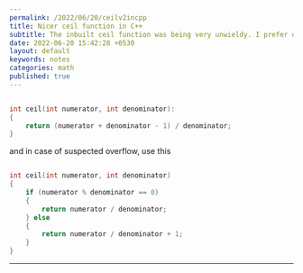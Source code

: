 ```yaml
---
permalink: /2022/06/20/ceilv2incpp
title: Nicer ceil function in C++
subtitle: The inbuilt ceil function was being very unwieldy. I prefer defining my own inline function now. 
date: 2022-06-20 15:42:28 +0530
layout: default
keywords: notes
categories: math
published: true
---
```


```cpp

int ceil(int numerator, int denominator):
{
    return (numerator + denominator - 1) / denominator;
}

```

and in case of suspected overflow, use this

```cpp

int ceil(int numerator, int denominator)
{
    if (numerator % denominator == 0)
    {
        return numerator / denominator;
    } else
    {
        return numerator / denominator + 1;
    }
}
```

---

